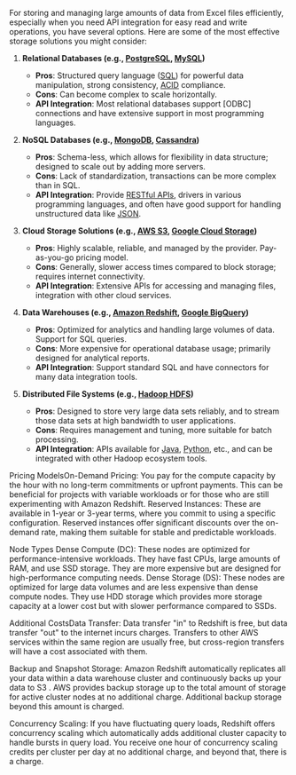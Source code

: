 For storing and managing large amounts of data from Excel files efficiently, especially when you need API integration for easy read and write operations, you have several options. Here are some of the most effective storage solutions you might consider:

1. **Relational Databases (e.g., [PostgreSQL](https://www.postgresql.org/), [MySQL](https://www.mysql.com/))**
   - **Pros**: Structured query language ([SQL](https://en.wikipedia.org/wiki/SQL)) for powerful data manipulation, strong consistency, [ACID](https://en.wikipedia.org/wiki/ACID) compliance.
   - **Cons**: Can become complex to scale horizontally.
   - **API Integration**: Most relational databases support [ODBC] connections and have extensive support in most programming languages.

2. **NoSQL Databases (e.g., [MongoDB](https://www.mongodb.com/), [Cassandra](https://cassandra.apache.org/))**
   - **Pros**: Schema-less, which allows for flexibility in data structure; designed to scale out by adding more servers.
   - **Cons**: Lack of standardization, transactions can be more complex than in SQL.
   - **API Integration**: Provide [RESTful APIs](https://en.wikipedia.org/wiki/Representational_state_transfer), drivers in various programming languages, and often have good support for handling unstructured data like [JSON](https://www.json.org/json-en.html).

3. **Cloud Storage Solutions (e.g., [AWS S3](https://aws.amazon.com/s3/), [Google Cloud Storage](https://cloud.google.com/storage))**
   - **Pros**: Highly scalable, reliable, and managed by the provider. Pay-as-you-go pricing model.
   - **Cons**: Generally, slower access times compared to block storage; requires internet connectivity.
   - **API Integration**: Extensive APIs for accessing and managing files, integration with other cloud services.

4. **Data Warehouses (e.g., [Amazon Redshift](https://aws.amazon.com/redshift/), [Google BigQuery](https://cloud.google.com/bigquery))**
   - **Pros**: Optimized for analytics and handling large volumes of data. Support for SQL queries.
   - **Cons**: More expensive for operational database usage; primarily designed for analytical reports.
   - **API Integration**: Support standard SQL and have connectors for many data integration tools.

5. **Distributed File Systems (e.g., [Hadoop HDFS](https://hadoop.apache.org/))**
   - **Pros**: Designed to store very large data sets reliably, and to stream those data sets at high bandwidth to user applications.
   - **Cons**: Requires management and tuning, more suitable for batch processing.
   - **API Integration**: APIs available for [Java](https://www.java.com/), [Python](https://www.python.org/), etc., and can be integrated with other Hadoop ecosystem tools.

Pricing ModelsOn-Demand Pricing: You pay for the compute capacity by the hour with no long-term commitments or upfront payments. This can be beneficial for projects with variable workloads or for those who are still experimenting with Amazon Redshift.
Reserved Instances: These are available in 1-year or 3-year terms, where you commit to using a specific configuration. Reserved instances offer significant discounts over the on-demand rate, making them suitable for stable and predictable workloads.

Node Types
Dense Compute (DC): 
These nodes are optimized for performance-intensive workloads. They have fast CPUs, large amounts of RAM, and use SSD storage. They are more expensive but are designed for high-performance computing needs.
Dense Storage (DS):
These nodes are optimized for large data volumes and are less expensive than dense compute nodes. They use HDD storage which provides more storage capacity at a lower cost but with slower performance compared to SSDs.

Additional CostsData Transfer:
Data transfer "in" to Redshift is free, but data transfer "out" to the internet incurs charges. Transfers to other AWS  services within the same region are usually free, but cross-region transfers will have a cost associated with them.
 
Backup and Snapshot Storage: Amazon Redshift automatically replicates all your data within a data warehouse cluster and continuously backs up your data to S3 . AWS provides backup storage up to the total amount of storage for active cluster nodes at no additional charge. Additional backup storage beyond this amount is charged.
 
Concurrency Scaling: If you have fluctuating query loads, Redshift offers concurrency scaling which automatically adds additional cluster capacity to handle bursts in query load. You receive one hour of concurrency scaling credits per cluster per day at no additional charge, and beyond that, there is a charge.